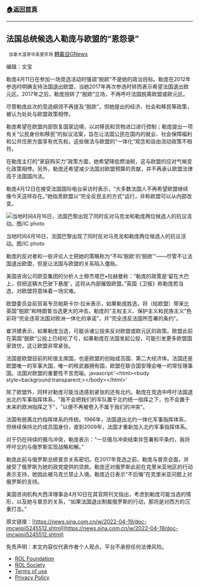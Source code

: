 ###  [:house:返回首頁](https://github.com/ourhimalayas/txt)
---


## 法国总统候选人勒庞与欧盟的“恩怨录”
` 加拿大温哥华英里农场` [轉載自GNews](https://gnews.org/zh-hans/2376353/)

编辑：文宝



勒庞4月11日在参加一场竞选活动时强调“脱欧”不是她的政治目标。勒庞在2012年参选时明确支持法国退出欧盟，当她2017年再次参选时转而表示希望法国退出欧元区。2017年之后，勒庞扭转了“脱欧”立场，不再呼吁法国脱离欧盟或欧元区。

尽管勒庞此次的竞选纲领不再提及“脱欧”，但她提出的经济、社会和移民等政策，被认为处处与欧盟政策相悖。

勒庞希望在欧盟内部恢复国家边境，以对移民和货物进口进行控制；勒庞提出一项有关“公民身份和移民”的拟议法案，旨在让法国公民在国内的就业、社会保障福利和公共住房方面享有优先权。这些做法与欧盟的“一体化”观念和自由流动政策不相符。

在勒庞主打的“家庭购买力”政策方面，她希望降低燃油税，这与欧盟的应对气候变化政策相悖。另外，勒庞还希望减少法国对欧盟预算的贡献，并不再承认欧盟法律高于法国国内法。

勒庞4月12日在接受法国国际电台采访时表示，“大多数法国人不再希望欧盟继续像今天这样存在。”她指责欧盟以“完全反民主的方式”运行，并称欧盟可以从内部改变。

![当地时间4月16日，法国巴黎出现了同时反对马克龙和勒庞两位候选人的抗议活动。图/IC photo](https://n.sinaimg.cn/sinakd20220419s/177/w1080h697/20220419/9886-9e4076dd88f8d4f1608fb7e667e19925.jpg)

当地时间4月16日，法国巴黎出现了同时反对马克龙和勒庞两位候选人的抗议活动。图/IC photo

勒庞的反对者和一些评论人士把她的策略称为“不叫‘脱欧’的‘脱欧’”——尽管不让法国退出欧盟，但是让法国与欧盟的关系陷入僵局。

美国咨询公司欧亚集团的分析人士穆杰塔巴•拉赫曼称：“勒庞的政策是‘留在大巴上，但把这辆大巴驶下悬崖’，这将从内部摧毁欧盟。”英国《卫报》称勒庞若当选，对欧盟将意味着一场灾难。

欧盟委员会前贸易专员帕斯卡尔·拉米表示，如果勒庞胜选，将（给欧盟）带来比英国“脱欧”和特朗普当选更大的冲击。勒庞的“主权主义、保护主义和民族主义”色彩将“完全违背法国对欧洲一体化的承诺”，并“完全违反法国所签署的条约”。

崔洪建表示，如果勒庞当选，可能诉诸公投来反对欧盟或欧元区的政策。欧盟此前在英国“脱欧”公投上已经吃了亏，如果勒庞在法国发起公投，可能引发更多欧盟国家效仿，这让欧盟非常紧张。

法国是欧盟目前的轮值主席国，也是欧盟的创始成员国、第二大经济体。法国还是欧盟唯一的军事大国，唯一的核武器拥有国，欧盟在联合国安理会唯一的常任理事国。法国对欧盟的重要性不言而喻。javascript:'&lt;html&gt;&lt;body style=background:transparent;&gt;&lt;/body&gt;&lt;/html&gt;’

除了欧盟外，同样对勒庞可能当选感到紧张的还有北约。勒庞在竞选中呼吁法国退出北约军事指挥体系，“我不会把我们的军队置于北约统一指挥之下，也不会置于未来的欧洲指挥之下”，“以便不再被卷入不属于我们的冲突”。

法国有脱离北约指挥体系的传统。1966年，法国退出北约一体化军事指挥体系，但继续保持北约成员国身份，直到2009年，法国才重新加入北约军事指挥体系。

对于仍在持续的俄乌冲突，勒庞表示：“一旦俄乌冲突结束并签署和平条约，我将呼吁北约与俄罗斯实现战略和解。”

勒庞此前与俄罗斯总统普京关系密切。在2017年竞选之前，勒庞与普京会面，并接受了俄罗斯为她的政党提供的贷款。勒庞还对俄罗斯此前在克里米亚地区的行动表示支持，她因此被乌克兰禁止入境。勒庞近日表示“不后悔”在克里米亚问题上对俄罗斯的支持。

美国咨询机构大西洋理事会4月10日在其官网刊文指出，考虑到勒庞可能当选的情形，以及她与普京的关系，“如果法国退出制裁俄罗斯的行动，那将是对西方的沉重打击。”

原文链接：[https://news.sina.com.cn/w/2022-04-19/doc-imcwipii5245512.shtml](https://news.sina.com.cn/w/2022-04-19/doc-imcwipii5245512.shtml)



 

免责声明：本文内容仅代表作者个人观点，平台不承担任何法律风险。

- [ROL Foundation](https://rolfoundation.org/)
- [ROL Society](https://rolsociety.org/)
- [Terms of use](https://gnews.org/terms-of-use-3/)
- [Privacy Policy](https://gnews.org/privacy-policy/)
